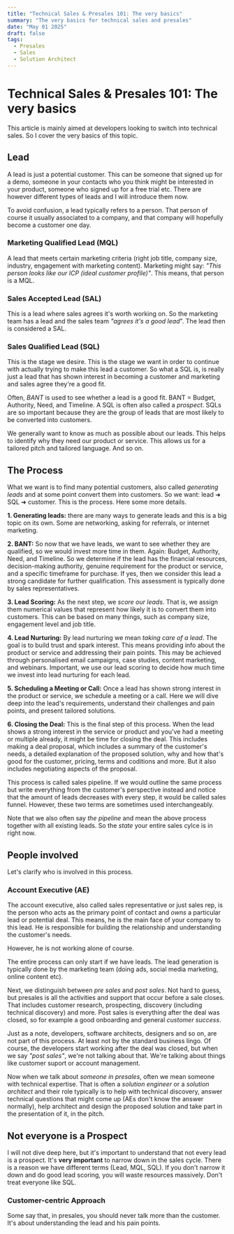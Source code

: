 ```yaml
---
title: "Technical Sales & Presales 101: The very basics"
summary: "The very basics for technical sales and presales"
date: "May 01 2025"
draft: false
tags:
  - Presales
  - Sales
  - Solution Architect
---
```


# Technical Sales & Presales 101: The very basics

This article is mainly aimed at developers looking to switch into technical sales. So I cover the very basics of this topic.

## Lead

A lead is just a potential customer. This can be someone that signed up for a demo, someone in your contacts who you think might be interested in your product, someone who signed up for a free trial etc. There are however different types of leads and I will introduce them now. 

To avoid confusion, a lead typically refers to a person. That person of course it usually associated to a company, and that company will hopefully become a customer one day.

### Marketing Qualified Lead (MQL)

A lead that meets certain marketing criteria (right job title, company size, industry, engagement with marketing content). Marketing might say: _"This person looks like our ICP (ideal customer profile)"_. This means, that person is a MQL.

### Sales Accepted Lead (SAL)

This is a lead where sales agrees it's worth working on. So the marketing team has a lead and the sales team _"agrees it's a good lead_". The lead then is considered a SAL.

### Sales Qualified Lead (SQL)

This is the stage we desire. This is the stage we want in order to continue with actually trying to make this lead a customer. So what a SQL is, is really just a lead that has shown interest in becoming a customer and marketing and sales agree they're a good fit.

Often, _BANT_ is used to see whether a lead is a good fit. BANT = Budget, Authority, Need, and Timeline. A SQL is often also called a _prospect_. SQLs are so important because they are the group of leads that are most likely to be converted into customers.

We generally want to know as much as possible about our leads. This helps to identify why they need our product or service. This allows us for a tailored pitch and tailored language. And so on.

## The Process

What we want is to find many potential customers, also called _generating leads_ and at some point convert them into customers. So we want: lead ➜ SQL ➜ customer. This is the process. Here some more details.

**1. Generating leads:** there are many ways to generate leads and this is a big topic on its own. Some are networking, asking for referrals, or internet marketing.

**2. BANT:** So now that we have leads, we want to see whether they are qualified, so we would invest more time in them. Again: Budget, Authority, Need, and Timeline. So we determine if the lead has the financial resources, decision-making authority, genuine requirement for the product or service, and a specific timeframe for purchase. If yes, then we consider this lead a strong candidate for further qualification. This assessment is typically done by sales representatives.

**3. Lead Scoring:** As the next step, we _score our leads_. That is, we assign them numerical values that represent how likely it is to convert them into customers. This can be based on many things, such as company size, engagement level and job title.

**4. Lead Nurturing:** By lead nurturing we mean _taking care of a lead_. The goal is to build trust and spark interest. This means providing info about the product or service and addressing their pain points. This may be achieved through personalised email campaigns, case studies, content marketing, and webinars. Important, we use our lead scoring to decide how much time we invest into lead nurturing for each lead.

**5. Scheduling a Meeting or Call:** Once a lead has shown strong interest in the product or service, we schedule a meeting or a call. Here we will dive deep into the lead's requirements, understand their challenges and pain points, and present tailored solutions.

**6. Closing the Deal:** This is the final step of this process. When the lead shows a strong interest in the service or product and you've had a meeting or multiple already, it might be time for closing the deal. This includes making a deal proposal, which includes a summary of the customer's needs, a detailed explanation of the proposed solution, why and how that's good for the customer, pricing, terms and coditions and more. But it also includes negotiating aspects of the proposal. 

This process is called sales pipeline. If we would outline the same process but write everything from the customer's perspective instead and notice that the amount of leads decreases with every step, it would be called sales funnel. However, these two terms are sometimes used interchangeably.

Note that we also often say _the pipeline_ and mean the above process together with all existing leads. So the _state_ your entire sales cylce is in right now.

## People involved

Let's clarify who is involved in this process.

### Account Executive (AE)

The account executive, also called sales representative or just sales rep, is the person who acts as the primary point of contact and _owns_ a particular lead or potential deal. This means, he is the main face of your company to this lead. He is responsible for building the relationship and understanding the customer's needs.

However, he is not working alone of course.

The entire process can only start if we have leads. The lead generation is typically done by the marketing team (doing ads, social media marketing, online content etc).

Next, we distinguish between _pre sales_ and _post sales_. Not hard to guess, but presales is all the activities and support that occur before a sale closes. That includes customer research, prospecting, discovery (including technical discovery) and more. Post sales is everything after the deal was closed, so for example a good onboarding and general _customer success_.

Just as a note, developers, software architects, designers and so on, are not part of this process. At least not by the standard business lingo. Of course, the developers start working after the deal was closed, but when we say _"post sales"_, we're not talking about that. We're talking about things like customer suport or account management.

Now when we talk about _someone in presales_, often we mean someone with technical expertise. That is often a _solution engineer_ or a _solution architect_ and their role typically is to help with technical discovery, answer technical questions that might come up (AEs don't know the answer normally), help architect and design the proposed solution and take part in the presentation of it, in the pitch.

## Not everyone is a Prospect

I will not dive deep here, but it's important to understand that not every lead is a prospect. It's **very important** to narrow down in the sales cycle. There is a reason we have different terms (Lead, MQL, SQL). If you don't narrow it down and do good lead scoring, you will waste resources massively. Don't treat everyone like SQL.

### Customer-centric Approach

Some say that, in presales, you should never talk more than the customer. It's about understanding the lead and his pain points.

<!---
---

**Annual Recurring Revenue (ARR)**: This is sometimes seen as the holy grail metric. A $10K monthly commitment represents $120K ARR.

**Total Contract Value (TCV) vs Annual Contract Value (ACV)**: TCV is the total value over the contract lifetime; ACV is the annual value. Understanding both helps you position multi-year deals effectively.

**Customer Acquisition Cost (CAC)**: How much it costs to acquire a customer. Your efficiency in moving deals through technical qualification directly impacts CAC.

**Land and Expand**: Start with a smaller initial implementation, prove value, then expand usage across the organization. This is particularly relevant for selling SaaS where you might start with one application and grow to enterprise-wide adoption.

**Champion vs Economic Buyer**: Your champion is the technical person who advocates for your solution internally. The economic buyer is the person who can actually approve the budget. These are often different people, and you need strategies for both.

**Compelling Event**: The business or technical driver that creates urgency. Maybe they're launching a new product, facing compliance deadlines, or their current system is at breaking point. No compelling event usually means no urgency to buy.

**MEDDIC**: A qualification framework - Metrics, Economic Buyer, Decision Criteria, Decision Process, Identify Pain, Champion. This framework is very common, however some swear one it while others say it's just a fancy term for management.

**Opportunity**: A potential deal that's in progress. It's tracked in CRM systems like Salesforce or HubSpot.

**SOW (Statement of Work)**: A detailed breakdown of the work you'll deliver, often part of the contract. More technical and delivery-focused than a general proposal.

**SME (Subject Matter Expert)**: A specialist who provides deep technical or industry knowledge during presales. For example, a cloud architect, data scientist, or healthcare consultant.

**RFP / RFI**: RFP = Request for Proposal, where the client formally asks vendors to submit detailed bids. RFI = Request for Information, which is an earlier stage where the client asks for general info.

**Deal / Contract**: Deal is slang for a signed agreement for services. Contract is the legal agreement that includes terms, payment schedule, SOW, etc.

**Close / Win**: Close the deal means get the contract signed. Win the deal means beat competitors and land the engagement.

**Churn**: Customers leaving. Especially important for SaaS and account managers.
-->